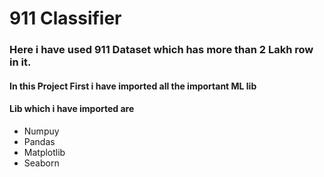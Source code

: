 # 911 Classifier

### Here i have used 911 Dataset which has more than 2 Lakh row in it.

#### In this Project First i have imported all the important ML lib 
#### Lib which i have imported are

* Numpuy
* Pandas
* Matplotlib
* Seaborn

